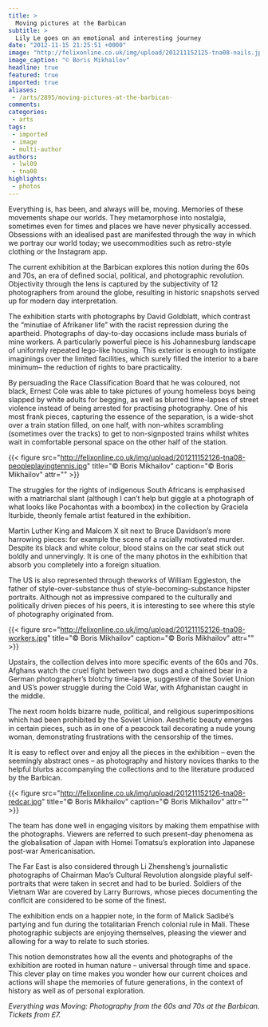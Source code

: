 ```yaml
---
title: >
  Moving pictures at the Barbican
subtitle: >
  Lily Le goes on an emotional and interesting journey
date: "2012-11-15 21:25:51 +0000"
image: "http://felixonline.co.uk/img/upload/201211152125-tna08-nails.jpg"
image_caption: "© Boris Mikhailov"
headline: true
featured: true
imported: true
aliases:
 - /arts/2895/moving-pictures-at-the-barbican-
comments:
categories:
 - arts
tags:
 - imported
 - image
 - multi-author
authors:
 - lwl09
 - tna08
highlights:
 - photos
---
```


Everything is, has been, and always will be, moving. Memories of these movements shape our worlds. They metamorphose into nostalgia, sometimes even for times and places we have never physically accessed. Obsessions with an idealised past are manifested through the way in which we portray our world today; we usecommodities such as retro-style clothing or the Instagram app.

The current exhibition at the Barbican explores this notion during the 60s and 70s, an era of defined social, political, and photographic revolution. Objectivity through the lens is captured by the subjectivity of 12 photographers from around the globe, resulting in historic snapshots served up for modern day interpretation.

The exhibition starts with photographs by David Goldblatt, which contrast the “minutiae of Afrikaner life” with the racist repression during the apartheid. Photographs of day-to-day occasions include mass burials of mine workers. A particularly powerful piece is his Johannesburg landscape of uniformly repeated lego-like housing. This exterior is enough to instigate imaginings over the limited facilities, which surely filled the interior to a bare minimum– the reduction of rights to bare practicality.

By persuading the Race Classification Board that he was coloured, not black, Ernest Cole was able to take pictures of young homeless boys being slapped by white adults for begging, as well as blurred time-lapses of street violence instead of being arrested for practising photography.
 One of his most frank pieces, capturing the essence of the separation, is a wide-shot over a train station filled, on one half, with non-whites scrambling (sometimes over the tracks) to get to non-signposted trains whilst whites wait in comfortable personal space on the other half of the station.

{{< figure src="http://felixonline.co.uk/img/upload/201211152126-tna08-peopleplayingtennis.jpg" title="© Boris Mikhailov" caption="© Boris Mikhailov" attr="" >}}

The struggles for the rights of indigenous South Africans is emphasised with a matriarchal slant (although I can’t help but giggle at a photograph of what looks like Pocahontas with a boombox) in the collection by Graciela Iturbide, theonly female artist featured in the exhibition.

Martin Luther King and Malcom X sit next to Bruce Davidson’s more harrowing pieces: for example the scene of a racially motivated murder. Despite its black and white colour, blood stains on the car seat stick out boldly and unnervingly. It is one of the many photos in the exhibition that absorb you completely into a foreign situation.

The US is also represented through theworks of William Eggleston, the father of style-over-substance thus of style-becoming-substance hipster portraits. Although not as impressive compared to the culturally and politically driven pieces of his peers, it is interesting to see where this style of photography originated from.

{{< figure src="http://felixonline.co.uk/img/upload/201211152126-tna08-workers.jpg" title="© Boris Mikhailov" caption="© Boris Mikhailov" attr="" >}}

Upstairs, the collection delves into more specific events of the 60s and 70s.
 Afghans watch the cruel fight between two dogs and a chained bear in a German photographer’s blotchy time-lapse, suggestive of the Soviet Union and US’s power struggle during the Cold War, with Afghanistan caught in the middle.

The next room holds bizarre nude, political, and religious superimpositions which had been prohibited by the Soviet Union. Aesthetic beauty emerges in certain pieces, such as in one of a peacock tail decorating a nude young woman, demonstrating frustrations with the censorship of the times.

It is easy to reflect over and enjoy all the pieces in the exhibition – even the seemingly abstract ones – as photography and history novices thanks to the helpful blurbs accompanying the collections and to the literature produced by the Barbican.

{{< figure src="http://felixonline.co.uk/img/upload/201211152126-tna08-redcar.jpg" title="© Boris Mikhailov" caption="© Boris Mikhailov" attr="" >}}

The team has done well in engaging visitors by making them empathise with the photographs. Viewers are referred to such present-day phenomena as the globalisation of Japan with Homei Tomatsu’s exploration into Japanese post-war Americanisation.

The Far East is also considered through Li Zhensheng’s journalistic photographs of Chairman Mao’s Cultural Revolution alongside playful self-portraits that were taken in secret and had to be buried.
 Soldiers of the Vietnam War are covered by Larry Burrows, whose pieces documenting the conflcit are considered to be some of the finest.

The exhibition ends on a happier note, in the form of Malick Sadibé’s partying and fun during the totalitarian French colonial rule in Mali. These photographic subjects are enjoying themselves, pleasing the viewer and allowing for a way to relate to such stories.

This notion demonstrates how all the events and photographs of the exhibition are rooted in human nature – universal through time and space. This clever play on time makes you wonder how our current choices and actions will shape the memories of future generations, in the context of history as well as of personal exploration.

_Everything was Moving: Photography from the 60s and 70s at the Barbican. Tickets from £7._
